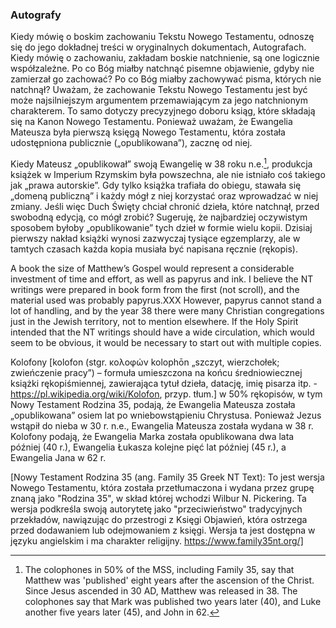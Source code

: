 ### Autografy
Kiedy mówię o boskim zachowaniu Tekstu Nowego Testamentu, odnoszę się do jego dokładnej treści w oryginalnych dokumentach, Autografach. Kiedy mówię o zachowaniu, zakładam boskie natchnienie, są one logicznie współzależne. Po co Bóg miałby natchnąć pisemne objawienie, gdyby nie zamierzał go zachować? Po co Bóg miałby zachowywać pisma, których nie natchnął? Uważam, że zachowanie Tekstu Nowego Testamentu jest być może najsilniejszym argumentem przemawiającym za jego natchnionym charakterem. To samo dotyczy precyzyjnego doboru ksiąg, które składają się na Kanon Nowego Testamentu. Ponieważ uważam, że Ewangelia Mateusza była pierwszą księgą Nowego Testamentu, która została udostępniona publicznie („opublikowana”), zacznę od niej.

Kiedy Mateusz „opublikował” swoją Ewangelię w 38 roku n.e.[^kolofony], produkcja książek w Imperium Rzymskim była powszechna, ale nie istniało coś takiego jak „prawa autorskie”. Gdy tylko książka trafiała do obiegu, stawała się „domeną publiczną” i każdy mógł z niej korzystać oraz wprowadzać w niej zmiany. Jeśli więc Duch Święty chciał chronić dzieła, które natchnął, przed swobodną edycją, co mógł zrobić? Sugeruję, że najbardziej oczywistym sposobem byłoby „opublikowanie” tych dzieł w formie wielu kopii. Dzisiaj pierwszy nakład książki wynosi zazwyczaj tysiące egzemplarzy, ale w tamtych czasach każda kopia musiała być napisana ręcznie (rękopis).

A book the size of Matthew’s Gospel would represent a considerable investment of time and effort, as well as papyrus and ink. I believe the NT writings were prepared in book form from the first (not scroll), and the material used was probably papyrus.XXX However, papyrus cannot stand a lot of handling, and by the year 38 there were many Christian congregations just in the Jewish territory, not to mention elsewhere. If the Holy Spirit intended that the NT writings should have a wide circulation, which would seem to be obvious, it would be necessary to start out with multiple copies.

[^kolofony]: The colophones in 50% of the MSS, including Family 35, say that Matthew was 'published' eight years after the ascension of the Christ. Since Jesus ascended in 30 AD, Matthew was released in 38. The colophones say that Mark was published two years later (40), and Luke another five years later (45), and John in 62.

Kolofony [kolofon (stgr. κολοφών kolophōn „szczyt, wierzchołek; zwieńczenie pracy”) – formuła umieszczona na końcu średniowiecznej książki rękopiśmiennej, zawierająca tytuł dzieła, datację, imię pisarza itp. - https://pl.wikipedia.org/wiki/Kolofon, przyp. tłum.] w 50% rękopisów, w tym Nowy Testament Rodzina 35, podają, że Ewangelia Mateusza została „opublikowana” osiem lat po wniebowstąpieniu Chrystusa. Ponieważ Jezus wstąpił do nieba w 30 r. n.e., Ewangelia Mateusza została wydana w 38 r. Kolofony podają, że Ewangelia Marka została opublikowana dwa lata później (40 r.), Ewangelia Łukasza kolejne pięć lat później (45 r.), a Ewangelia Jana w 62 r.


[^XXX2]: “Bring the books, especially the parchments” (2 timothy 4:13). We may gather from this that parchment was already in use, but the ‘books’ were presumably on papyrus, otherwise, why the contrast?


 [Nowy Testament Rodzina 35 (ang. Family 35 Greek NT Text): To jest wersja Nowego Testamentu, która została przetłumaczona i wydana przez grupę znaną jako "Rodzina 35", w skład której wchodzi Wilbur N. Pickering. Ta wersja podkreśla swoją autorytetę jako "przeciwieństwo" tradycyjnych przekładów, nawiązując do przestrogi z Księgi Objawień, która ostrzega przed dodawaniem lub odejmowaniem z księgi. Wersja ta jest dostępna w języku angielskim i ma charakter religijny. https://www.family35nt.org/]
